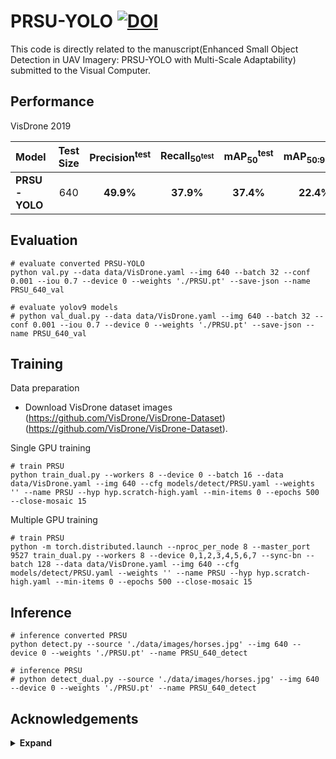 # PRSU-YOLO [![DOI](https://zenodo.org/badge/1033178804.svg)](https://doi.org/10.5281/zenodo.16791499)

This code is directly related to the manuscript(Enhanced Small Object Detection in UAV Imagery:
 PRSU-YOLO with Multi-Scale Adaptability) submitted to the Visual Computer.



## Performance 

VisDrone 2019

| Model | Test Size | Precision<sup>test</sup> | Recall<sub>50<sup>test</sup> | mAP<sub>50</sub><sup>test</sup> | mAP<sub>50:95</sub><sup>test</sup> | GFLOPs |
| :-- | :-: | :-: | :-: | :-: | :-: | :-: |
| **PRSU-YOLO** | 640 | **49.9%** | **37.9%** | **37.4%** | **22.4%** | **53.4** |


## Evaluation

``` shell
# evaluate converted PRSU-YOLO 
python val.py --data data/VisDrone.yaml --img 640 --batch 32 --conf 0.001 --iou 0.7 --device 0 --weights './PRSU.pt' --save-json --name PRSU_640_val

# evaluate yolov9 models
# python val_dual.py --data data/VisDrone.yaml --img 640 --batch 32 --conf 0.001 --iou 0.7 --device 0 --weights './PRSU.pt' --save-json --name PRSU_640_val

```

## Training

Data preparation

* Download VisDrone dataset images (https://github.com/VisDrone/VisDrone-Dataset)(https://github.com/VisDrone/VisDrone-Dataset). 

Single GPU training

``` shell
# train PRSU
python train_dual.py --workers 8 --device 0 --batch 16 --data data/VisDrone.yaml --img 640 --cfg models/detect/PRSU.yaml --weights '' --name PRSU --hyp hyp.scratch-high.yaml --min-items 0 --epochs 500 --close-mosaic 15

```

Multiple GPU training

``` shell
# train PRSU
python -m torch.distributed.launch --nproc_per_node 8 --master_port 9527 train_dual.py --workers 8 --device 0,1,2,3,4,5,6,7 --sync-bn --batch 128 --data data/VisDrone.yaml --img 640 --cfg models/detect/PRSU.yaml --weights '' --name PRSU --hyp hyp.scratch-high.yaml --min-items 0 --epochs 500 --close-mosaic 15

```

## Inference

``` shell
# inference converted PRSU
python detect.py --source './data/images/horses.jpg' --img 640 --device 0 --weights './PRSU.pt' --name PRSU_640_detect

# inference PRSU
# python detect_dual.py --source './data/images/horses.jpg' --img 640 --device 0 --weights './PRSU.pt' --name PRSU_640_detect

```


## Acknowledgements

<details><summary> <b>Expand</b> </summary>

* [https://github.com/AlexeyAB/darknet](https://github.com/AlexeyAB/darknet)
* [https://github.com/WongKinYiu/yolor](https://github.com/WongKinYiu/yolor)
* [https://github.com/WongKinYiu/yolov7](https://github.com/WongKinYiu/yolov7)
* [https://github.com/VDIGPKU/DynamicDet](https://github.com/VDIGPKU/DynamicDet)
* [https://github.com/DingXiaoH/RepVGG](https://github.com/DingXiaoH/RepVGG)
* [https://github.com/ultralytics/yolov5](https://github.com/ultralytics/yolov5)
* [https://github.com/meituan/YOLOv6](https://github.com/meituan/YOLOv6)

</details>
